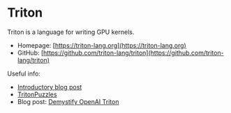 # Triton

Triton is a language for writing GPU kernels.

* Homepage: [https://triton-lang.org](https://triton-lang.org)
* GitHub: [https://github.com/triton-lang/triton](https://github.com/triton-lang/triton)

Useful info:
* [Introductory blog post](https://openai.com/index/triton/)
* [TritonPuzzles](https://github.com/srush/Triton-Puzzles)
* Blog post: [Demystify OpenAI Triton](https://fkong.tech/posts/2023-04-23-triton-cuda/)
